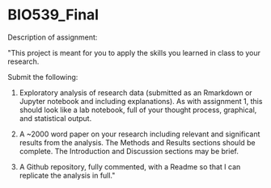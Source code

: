 # BIO539_Final

Description of assignment:

"This project is meant for you to apply the skills you learned in class to your research.

Submit the following:

1. Exploratory analysis of research data (submitted as an Rmarkdown or Jupyter notebook and including explanations). As with assignment 1, this should look like a lab notebook, full of your thought process, graphical, and statistical output.


2. A ~2000 word paper on your research including relevant and significant results from the analysis. The Methods and Results sections should be complete. The Introduction and Discussion sections may be brief.

3. A Github repository, fully commented, with a Readme so that I can replicate the analysis in full."
